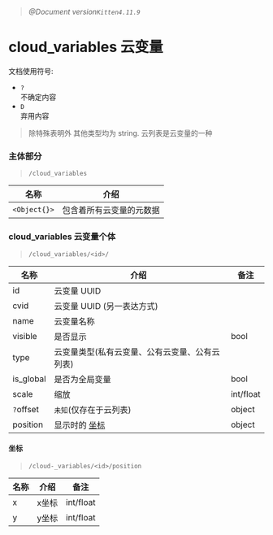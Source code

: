> _@Document version`Kitten4.11.9`_

# **cloud_variables** 云变量 
文档使用符号:
- `?`  
  不确定内容
- `D`  
  弃用内容
> 除特殊表明外 其他类型均为 string.
> 云列表是云变量的一种

### 主体部分
> `/cloud_variables`

| 名称                         | 介绍                          |
| ---------------------------- | -----------------------------|
|`<Object{}>`                  | 包含着所有云变量的元数据       |

### cloud_variables 云变量个体

> `/cloud_variables/<id>/`

| 名称               | 介绍                  | 备注 |
| ------------------ | --------------------- |-----|
| id      | 云变量 UUID           |     |
| cvid    | 云变量 UUID (另一表达方式)           |     |
| name    | 云变量名称             |      |
| visible            | 是否显示              | bool |
| type            | 云变量类型(私有云变量、公有云变量、公有云列表)                |      |
| is_global          | 是否为全局变量        | bool |
| scale              | 缩放                 | int/float |
| `?`offset          | `未知`(仅存在于云列表)| object |
| position           | 显示时的 [坐标](####坐标)| object |

#### 坐标

> `/cloud-_variables/<id>/position`

| 名称               | 介绍                  | 备注 |
| ------------------ | --------------------- |-----|
| x | x坐标 | int/float |
| y | y坐标 | int/float |

